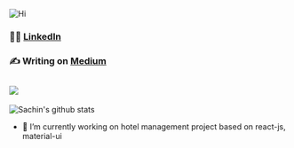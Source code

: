 <!-- ### Hi there 👋 -->
![Hi](https://github.com/sachinwakle/sachinwakle/blob/ca7b5777fe59396aa2d5a5c297c20c675cd6895d/intro.gif)

<!-- ## It's
![Sachin Wakle](./sw.svg) -->


<!-- **sachinwakle/sachinwakle** is a ✨ _special_ ✨ repository because its `README.md` (this file) appears on your GitHub profile. 

Here are some ideas to get you started:

- 🔭 I’m currently working on ...
- 🌱 I’m currently learning ...
- 👯 I’m looking to collaborate on ...
- 🤔 I’m looking for help with ...
- 💬 Ask me about ...
- 📫 How to reach me: ...
- 😄 Pronouns: ...
- ⚡ Fun fact: ...  -->
### :technologist: [LinkedIn](https://www.linkedin.com/in/sbwakle/)
### :writing_hand: Writing on [Medium](https://medium.com/tech-journo)
## ![](https://komarev.com/ghpvc/?username=sachinwakle)
![Sachin's github stats](https://github-readme-stats.vercel.app/api?username=sachinwakle)

- 🔭 I’m currently working on hotel management project based on react-js, material-ui
